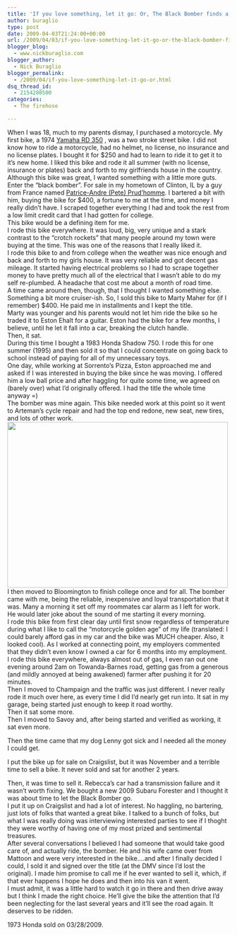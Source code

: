 ```yaml
---
title: 'If you love something, let it go: Or, The Black Bomber finds a new home.'
author: buraglio
type: post
date: 2009-04-03T21:24:00+00:00
url: /2009/04/03/if-you-love-something-let-it-go-or-the-black-bomber-finds-a-new-home/
blogger_blog:
  - www.nickburaglio.com
blogger_author:
  - Nick Buraglio
blogger_permalink:
  - /2009/04/if-you-love-something-let-it-go-or.html
dsq_thread_id:
  - 2154280500
categories:
  - The firehose

---
```

When I was 18, much to my parents dismay, I purchased a motorcycle. My first bike, a 1974 [Yamaha RD 350][1] , was a two stroke street bike. I did not know how to ride a motorcycle, had no helmet, no license, no insurance and no license plates. I bought it for $250 and had to learn to ride it to get it to it&#8217;s new home. I liked this bike and rode it all summer (with no license, insurance or plates) back and forth to my girlfriends house in the country. Although this bike was great, I wanted something with a little more guts. Enter the &#8220;black bomber&#8221;. For sale in my hometown of Clinton, IL by a guy from France named [Patrice-Andre (Pete) Prud&#8217;homme][2]. I bartered a bit with him, buying the bike for $400, a fortune to me at the time, and money I really didn&#8217;t have. I scraped together everything I had and took the rest from a low limit credit card that I had gotten for college.   
This bike would be a defining item for me.   
I rode this bike everywhere. It was loud, big, very unique and a stark contrast to the &#8220;crotch rockets&#8221; that many people around my town were buying at the time. This was one of the reasons that I really liked it.   
I rode this bike to and from college when the weather was nice enough and back and forth to my girls house. It was very reliable and got decent gas mileage. It started having electrical problems so I had to scrape together money to have pretty much all of the electrical that I wasn&#8217;t able to do my self re-plumbed. A headache that cost me about a month of road time.  
A time came around then, though, that I thought I wanted something else. Something a bit more cruiser-ish. So, I sold this bike to Marty Maher for (if I remember) $400. He paid me in installments and I kept the title.   
Marty was younger and his parents would not let him ride the bike so he traded it to Eston Ehalt for a guitar. Eston had the bike for a few months, I believe, until he let it fall into a car, breaking the clutch handle.   
Then, it sat.   
During this time I bought a 1983 Honda Shadow 750. I rode this for one summer (1995) and then sold it so that I could concentrate on going back to school instead of paying for all of my unnecessary toys.   
One day, while working at Sorrento&#8217;s Pizza, Eston approached me and asked if I was interested in buying the bike since he was moving. I offered him a low ball price and after haggling for quite some time, we agreed on (barely over) what I&#8217;d originally offered. I had the title the whole time anyway =)  
The bomber was mine again. This bike needed work at this point so it went to Arteman&#8217;s cycle repair and had the top end redone, new seat, new tires, and lots of other work.   
[<img src="http://farm8.staticflickr.com/7006/6815211369_a0fb0a95ea.jpg" width="500" height="375" alt="" />][3]  
I then moved to Bloomington to finish college once and for all. The bomber came with me, being the reliable, inexpensive and loyal transportation that it was. Many a morning it set off my roommates car alarm as I left for work.   
He would later joke about the sound of me starting it every morning.   
I rode this bike from first clear day until first snow regardless of temperature during what I like to call the &#8220;motorcycle golden age&#8221; of my life (translated: I could barely afford gas in my car and the bike was MUCH cheaper. Also, it looked cool). As I worked at connecting point, my employers commented that they didn&#8217;t even know I owned a car for 6 months into my employment.   
I rode this bike everywhere, always almost out of gas, I even ran out one evening around 2am on Towanda-Barnes road, getting gas from a generous (and mildly annoyed at being awakened) farmer after pushing it for 20 minutes.  
Then I moved to Champaign and the traffic was just different. I never really rode it much over here, as every time I did I&#8217;d nearly get run into. It sat in my garage, being started just enough to keep it road worthy.   
Then it sat some more.   
Then I moved to Savoy and, after being started and verified as working, it sat even more.

Then the time came that my dog Lenny got sick and I needed all the money I could get. 

I put the bike up for sale on Craigslist, but it was November and a terrible time to sell a bike. It never sold and sat for another 2 years. 

Then, it was time to sell it. Rebecca&#8217;s car had a transmission failure and it wasn&#8217;t worth fixing. We bought a new 2009 Subaru Forester and I thought it was about time to let the Black Bomber go.   
I put it up on Craigslist and had a lot of interest. No haggling, no bartering, just lots of folks that wanted a great bike. I talked to a bunch of folks, but what I was really doing was interviewing interested parties to see if I thoght they were worthy of having one of my most prized and sentimental treasures.   
After several conversations I believed I had someone that would take good care of, and actually ride, the bomber. He and his wife came over from Mattoon and were very interested in the bike&#8230;.and after I finally decided I could, I sold it and signed over the title (at the DMV since I&#8217;d lost the original). I made him promise to call me if he ever wanted to sell it, which, if that ever happens I hope he does and then into his van it went.   
I must admit, it was a little hard to watch it go in there and then drive away but I think I made the right choice. He&#8217;ll give the bike the attention that I&#8217;d been neglecting for the last several years and it&#8217;ll see the road again. It deserves to be ridden. 

1973 Honda sold on 03/28/2009.

 [1]: http://www.motorcyclistonline.com/flashback/122_9609_yamaha_rd350/index.html
 [2]: http://zzaells.webs.com/aboutme.htm
 [3]: http://www.flickr.com/photos/buraglio/6815211369/ "Untitled by buraglio, on Flickr"